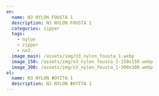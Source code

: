 ```yaml
---
en:
  name: N3 NYLON FOUSTA 1
  description: N3 NYLON FOUSTA 1
  categories: zipper
  tags:
    - nylon
    - zipper
    - no3
  image_main: /assets/img/n3_nylon_fousta_1.webp
  image_150: /assets/img/n3_nylon_fousta_1-150x150.webp
  image_300: /assets/img/n3_nylon_fousta_1-300x300.webp
el:
  name: N3 NYLON ΦΟΥΣΤΑ 1
  description: N3 NYLON ΦΟΥΣΤΑ 1
---
```

